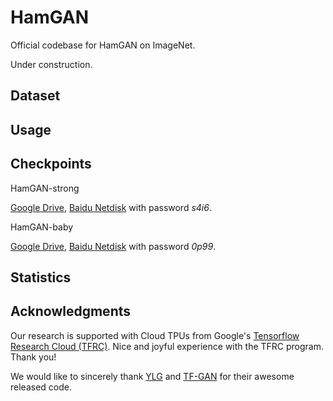 # HamGAN

Official codebase for HamGAN on ImageNet.

Under construction.

## Dataset

## Usage

## Checkpoints

HamGAN-strong

[Google Drive](https://drive.google.com/drive/folders/1de7wmmiirSNvnRLl6HNoZEy7jUV-Eht4?usp=sharing), [Baidu Netdisk](https://pan.baidu.com/s/18pl0WRY0iSteGTg-DTlXZg) with password *s4i6*.

HamGAN-baby

[Google Drive](https://drive.google.com/drive/folders/1Q43BdftfrniWXx_UOVhK0toAX--ybqwn?usp=sharing), [Baidu Netdisk](https://pan.baidu.com/s/1Xbirn5K85rZpoAo8DXhbAA) with password *0p99*.

## Statistics

## Acknowledgments

Our research is supported with Cloud TPUs from Google's [Tensorflow Research Cloud (TFRC)](https://www.tensorflow.org/tfrc). Nice and joyful experience with the TFRC program. Thank you!

We would like to sincerely thank [YLG](https://github.com/giannisdaras/ylg/tree/train) and [TF-GAN](https://github.com/tensorflow/gan) for their awesome released code.
